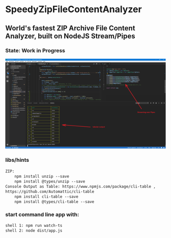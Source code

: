 # SpeedyZipFileContentAnalyzer
## World's fastest ZIP Archive File Content Analyzer, built on NodeJS Stream/Pipes
### State: Work in Progress

![SpeedyZipFileContentAnalyzer2](https://raw.githubusercontent.com/privet56/SpeedyZipFileContentAnalyzer/master/SpeedyZipFileContentAnalyzer.png)

### libs/hints
	ZIP:
		npm install unzip --save
		npm install @types/unzip --save
	Console Output as Table: https://www.npmjs.com/package/cli-table , https://github.com/Automattic/cli-table
		npm install cli-table --save
		npm install @types/cli-table --save

### start command line app with:
	shell 1: npm run watch-ts
	shell 2: node dist/app.js
